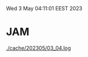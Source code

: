 Wed  3 May 04:11:01 EEST 2023
# JAM
<a href='./cache/202305/03_04.log'>./cache/202305/03_04.log</a>
